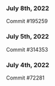 ### July 8th, 2022

Commit #195259

### July 5th, 2022

Commit #314353


### July 4th, 2022

Commit #72281

